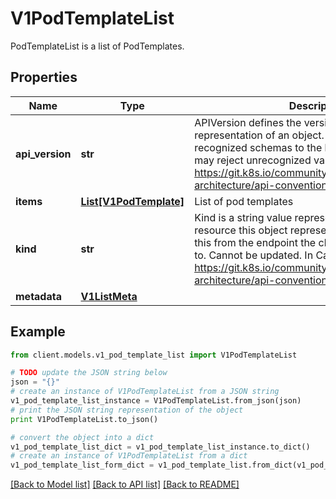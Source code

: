 # V1PodTemplateList

PodTemplateList is a list of PodTemplates.

## Properties
Name | Type | Description | Notes
------------ | ------------- | ------------- | -------------
**api_version** | **str** | APIVersion defines the versioned schema of this representation of an object. Servers should convert recognized schemas to the latest internal value, and may reject unrecognized values. More info: https://git.k8s.io/community/contributors/devel/sig-architecture/api-conventions.md#resources | [optional] 
**items** | [**List[V1PodTemplate]**](V1PodTemplate.md) | List of pod templates | 
**kind** | **str** | Kind is a string value representing the REST resource this object represents. Servers may infer this from the endpoint the client submits requests to. Cannot be updated. In CamelCase. More info: https://git.k8s.io/community/contributors/devel/sig-architecture/api-conventions.md#types-kinds | [optional] 
**metadata** | [**V1ListMeta**](V1ListMeta.md) |  | [optional] 

## Example

```python
from client.models.v1_pod_template_list import V1PodTemplateList

# TODO update the JSON string below
json = "{}"
# create an instance of V1PodTemplateList from a JSON string
v1_pod_template_list_instance = V1PodTemplateList.from_json(json)
# print the JSON string representation of the object
print V1PodTemplateList.to_json()

# convert the object into a dict
v1_pod_template_list_dict = v1_pod_template_list_instance.to_dict()
# create an instance of V1PodTemplateList from a dict
v1_pod_template_list_form_dict = v1_pod_template_list.from_dict(v1_pod_template_list_dict)
```
[[Back to Model list]](../README.md#documentation-for-models) [[Back to API list]](../README.md#documentation-for-api-endpoints) [[Back to README]](../README.md)


